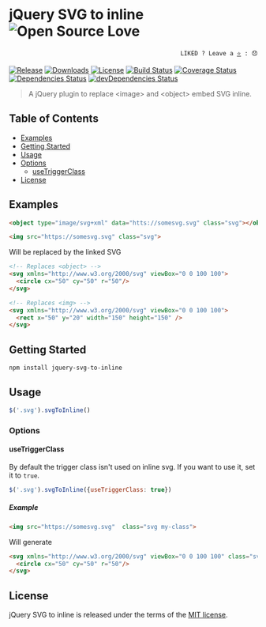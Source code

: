 # jQuery SVG to inline ![Open Source Love](https://badges.frapsoft.com/os/v3/open-source.svg?v=103)

<p align="right">
  <code>LIKED ? Leave a <a href="https://github.com/tiagoporto/jquery-svg-to-inline">⭐</a> : 😞</code>
</p>

[![Release](https://img.shields.io/npm/v/jquery-svg-to-inline.svg?style=flat-square&label=release)](https://github.com/tiagoporto/jquery-svg-to-inline/releases)
[![Downloads](https://img.shields.io/npm/dt/jquery-svg-to-inline.svg?style=flat-square)](https://www.npmjs.com/package/jquery-svg-to-inline)
[![License](https://img.shields.io/github/license/tiagoporto/jquery-svg-to-inline.svg?style=flat-square)](https://raw.githubusercontent.com/tiagoporto/jquery-svg-to-inline/master/LICENSE)
[![Build Status](https://img.shields.io/travis/tiagoporto/jquery-svg-to-inline.svg?style=flat-square&logo=travis)](https://travis-ci.org/tiagoporto/jquery-svg-to-inline)
[![Coverage Status](https://img.shields.io/coveralls/tiagoporto/jquery-svg-to-inline.svg?style=flat-square)](https://coveralls.io/github/tiagoporto/jquery-svg-to-inline)
[![Dependencies Status](https://img.shields.io/david/tiagoporto/jquery-svg-to-inline.svg?style=flat-square)](https://david-dm.org/tiagoporto/jquery-svg-to-inline)
[![devDependencies Status](https://img.shields.io/david/dev/tiagoporto/jquery-svg-to-inline.svg?style=flat-square)](https://david-dm.org/tiagoporto/jquery-svg-to-inline?type=dev)

> A jQuery plugin to replace &lt;image&gt; and &lt;object&gt; embed SVG inline.

## Table of Contents

* [Examples](#examples)
* [Getting Started](#getting-started)
* [Usage](#usage)
* [Options](#options)
    * [useTriggerClass](#usetriggerclass)
* [License](#license)


## Examples

```html
<object type="image/svg+xml" data="htts://somesvg.svg" class="svg"></object>

<img src="https://somesvg.svg" class="svg">
```

Will be replaced by the linked SVG

```html
<!-- Replaces <object> -->
<svg xmlns="http://www.w3.org/2000/svg" viewBox="0 0 100 100">
  <circle cx="50" cy="50" r="50"/>
</svg>

<!-- Replaces <img> -->
<svg xmlns="http://www.w3.org/2000/svg" viewBox="0 0 100 100">
  <rect x="50" y="20" width="150" height="150" />
</svg>
```


## Getting Started

```
npm install jquery-svg-to-inline
```

## Usage

```js
$('.svg').svgToInline()
```

### Options

#### useTriggerClass

By default the trigger class isn't used on inline svg. If you want to use it, set it to `true`.

```js
$('.svg').svgToInline({useTriggerClass: true})
```

##### Example

```html
<img src="https://somesvg.svg"  class="svg my-class">
```

Will generate

```html
<svg xmlns="http://www.w3.org/2000/svg" viewBox="0 0 100 100" class="svg my-class">
  <circle cx="50" cy="50" r="50"/>
</svg>
```


## License

jQuery SVG to inline is released under the terms of the [MIT license](https://github.com/tiagoporto/jquery-svg-to-inline/blob/master/LICENSE).
